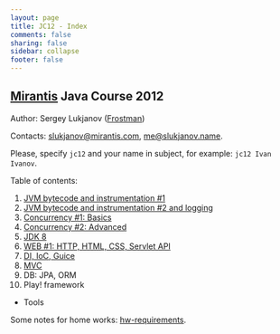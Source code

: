 ```yaml
---
layout: page                                                                                                            
title: JC12 - Index                                                                                                                 
comments: false                                                                                                         
sharing: false                                                                                                          
sidebar: collapse                                                                                                       
footer: false   
---
```

## [Mirantis](http://www.mirantis.com) Java Course 2012
Author: Sergey Lukjanov ([Frostman](https://github.com/Frostman/ "Frostman at github.com"))

Contacts: [slukjanov@mirantis.com](mailto:slukjanov@mirantis.com?subject=jc12%20Ivan%20Ivanov),
 [me@slukjanov.name](mailto:me@slukjanov.name?subject=jc12%20Ivan%20Ivanov).

Please, specify `jc12` and your name in subject, for example: `jc12 Ivan Ivanov`.

Table of contents:

1. [JVM bytecode and instrumentation #1](lecture-01-jvm.html)
2. [JVM bytecode and instrumentation #2 and logging](lecture-02-jvm2-logging.html)
3. [Concurrency #1: Basics](lecture-03-concurrency.html)
4. [Concurrency #2: Advanced](lecture-04-concurrency-2.html)
5. [JDK 8](lecture-05-jdk8.html)
6. [WEB #1: HTTP, HTML, CSS, Servlet API](lecture-06-web1-servlets.html)
7. [DI, IoC, Guice](lecture-07-di-guice.html)
8. [MVC](lecture-08-mvc.html)
9. DB: JPA, ORM
10. Play! framework

+ Tools

Some notes for home works: [hw-requirements](hw-requirements.html).
